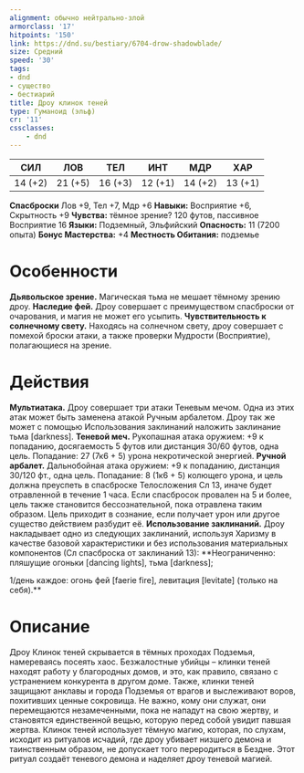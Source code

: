 ```yaml
---
alignment: обычно нейтрально-злой
armorclass: '17'
hitpoints: '150'
link: https://dnd.su/bestiary/6704-drow-shadowblade/
size: Средний
speed: '30'
tags:
- dnd
- существо
- бестиарий
title: Дроу клинок теней
type: Гуманоид (эльф)
cr: '11'
cssclasses:
    - dnd
---
```



| СИЛ | ЛОВ | ТЕЛ | ИНТ | МДР | ХАР |
|---|---|---|---|---|---|
| 14 (+2) | 21 (+5) | 16 (+3) | 12 (+1) | 14 (+2) | 13 (+1) |
**Спасброски** Лов +9, Тел +7, Мдр +6
**Навыки:** Восприятие +6, Скрытность +9
**Чувства:** тёмное зрение? 120 футов, пассивное Восприятие 16
**Языки:** Подземный, Эльфийский
**Опасность:** 11 (7200 опыта)
**Бонус Мастерства:** +4
**Местность Обитания:** подземье


# Особенности
**Дьявольское зрение.** Магическая тьма не мешает тёмному зрению дроу.
**Наследие фей.** Дроу совершает с преимуществом спасброски от очарования, и магия не может его усыпить.
**Чувствительность к солнечному свету.** Находясь на солнечном свету, дроу совершает с помехой броски атаки, а также проверки Мудрости (Восприятие), полагающиеся на зрение.


# Действия
**Мультиатака.** Дроу совершает три атаки Теневым мечом. Одна из этих атак может быть заменена атакой Ручным арбалетом. Дроу так же может с помощью Использования заклинаний наложить заклинание тьма [darkness].
**Теневой меч.** Рукопашная атака оружием: +9 к попаданию, досягаемость 5 футов или дистанция 30/60 футов, одна цель. Попадание: 27 (7к6 + 5) урона некротической энергией.
**Ручной арбалет.** Дальнобойная атака оружием: +9 к попаданию, дистанция 30/120 фт., одна цель. Попадание: 8 (1к6 + 5) колющего урона, и цель должна преуспеть в спасброске Телосложения Сл 13, иначе будет отравленной в течение 1 часа. Если спасбросок провален на 5 и более, цель также становится бессознательной, пока отравлена таким образом. Цель приходит в сознание, если получает урон или другое существо действием разбудит её.
**Использование заклинаний.** Дроу накладывает одно из следующих заклинаний, используя Харизму в качестве базовой характеристики и без использования материальных компонентов (Сл спасброска от заклинаний 13):
**Неограниченно: пляшущие огоньки [dancing lights], тьма [darkness];

1/день каждое: огонь фей [faerie fire], левитация [levitate] (только на себя).** 


# Описание
Дроу Клинок теней скрывается в тёмных проходах Подземья, намереваясь посеять хаос. Безжалостные убийцы – клинки теней находят работу у благородных домов, и это, как правило, связано с устранением конкурента в другом доме. Также, клинки теней защищают анклавы и города Подземья от врагов и выслеживают воров, похитивших ценные сокровища. Не важно, кому они служат, они перемещаются незамеченными, пока не нападут на свою жертву, и становятся единственной вещью, которую перед собой увидит павшая жертва. Клинок теней использует тёмную магию, которая, по слухам, исходит из ритуалов исчадий, где дроу убивает низшего демона и таинственным образом, не допускает того переродиться в Бездне. Этот ритуал создаёт теневого демона и наделяет дроу теневой магией.